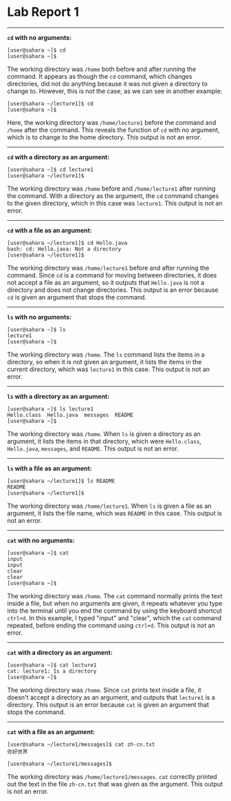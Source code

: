 # Lab Report 1
---
**`cd` with no arguments:**
```
[user@sahara ~]$ cd
[user@sahara ~]$
```
The working directory was `/home` both before and after running the command. It appears as though the `cd` command, which changes directories, did not do anything because it was not given a directory to change to. However, this is not the case, as we can see in another example:
```
[user@sahara ~/lecture1]$ cd
[user@sahara ~]$
```
Here, the working directory was `/home/lecture1` before the command and `/home` after the command. This reveals the function of `cd` with no argument, which is to change to the home directory. This output is not an error.

---
**`cd` with a directory as an argument:**
```
[user@sahara ~]$ cd lecture1
[user@sahara ~/lecture1]$ 
```
The working directory was `/home` before and `/home/lecture1` after running the command. With a directory as the argument, the `cd` command changes to the given directory, which in this case was `lecture1`. This output is not an error.

---
**`cd` with a file as an argument:**
```
[user@sahara ~/lecture1]$ cd Hello.java
bash: cd: Hello.java: Not a directory
[user@sahara ~/lecture1]$ 
```
The working directory was `/home/lecture1` before and after running the command. Since `cd` is a command for moving between directories, it does not accept a file as an argument, so it outputs that `Hello.java` is not a directory and does not change directories. This output is an error because `cd` is given an argument that stops the command.

---
**`ls` with no arguments:**
```
[user@sahara ~]$ ls
lecture1
[user@sahara ~]$ 
```
The working directory was `/home`. The `ls` command lists the items in a directory, so when it is not given an argument, it lists the items in the current directory, which was `lecture1` in this case. This output is not an error.

---
**`ls` with a directory as an argument:**
```
[user@sahara ~]$ ls lecture1
Hello.class  Hello.java  messages  README
[user@sahara ~]$ 
```
The working directory was `/home`. When `ls` is given a directory as an argument, it lists the items in that directory, which were `Hello.class`, `Hello.java`, `messages`, and `README`. This output is not an error.

---
**`ls` with a file as an argument:**
```
[user@sahara ~/lecture1]$ ls README
README
[user@sahara ~/lecture1]$ 
```
The working directory was `/home/lecture1`. When `ls` is given a file as an argument, it lists the file name, which was `README` in this case. This output is not an error.

---
**`cat` with no arguments:**
```
[user@sahara ~]$ cat
input
input
clear
clear
[user@sahara ~]$ 
```
The working directory was `/home`. The `cat` command normally prints the text inside a file, but when no arguments are given, it repeats whatever you type into the terminal until you end the command by using the keyboard shortcut `ctrl+d`. In this example, I typed "input" and "clear", which the `cat` command repeated, before ending the command using `ctrl+d`. This output is not an error.

---
**`cat` with a directory as an argument:**
```
[user@sahara ~]$ cat lecture1
cat: lecture1: Is a directory
[user@sahara ~]$ 
```
The working directory was `/home`. Since `cat` prints text inside a file, it doesn't accept a directory as an argument, and outputs that `lecture1` is a directory. This output is an error because `cat` is given an argument that stops the command.

---
**`cat` with a file as an argument:**
```
[user@sahara ~/lecture1/messages]$ cat zh-cn.txt
你好世界

[user@sahara ~/lecture1/messages]$ 
```
The working directory was `/home/lecture1/messages`. `cat` correctly printed out the text in the file `zh-cn.txt` that was given as the argument. This output is not an error.
